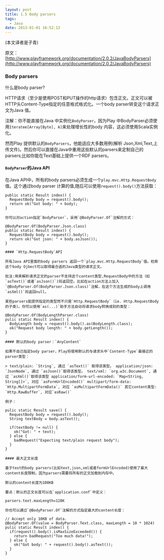 ```yaml
---
layout: post
title: 1.5 Body parsers
tags:
  - Java
date: 2013-01-01 16:52:13
---
```


(本文译者是子青)

原文：[http://www.playframework.org/documentation/2.0.2/JavaBodyParsers](http://www.playframework.org/documentation/2.0.2/JavaBodyParsers)

### Body parsers

什么是body parser?

HTTP请求（至少是使用POST和PUT操作的http请求）包含正文。正文可以被HTTP头Content-Type指定的任意格式格式化。一个body parser转变这个请求正文为Java 值。

注解：你不能直接在Java 中实例化`BodyParser`，因为Play 中BodyParser必须使用`Iteratee[Array[Byte], A]`来处理增长性的body 内容，这必须使用Scala实例化。

然而Play 提供默认的`BodyParsers`，他能适应大多数用例(解析 Json,Xml,Text,上传文件)。然后你可以直接在Java中重用这些默认的parsers来定制自己的parsers;比如你能在Text基础上提供一个RDF parsers。

#### `BodyParser`的Java API

在Java API中，所有的body parsers必须生成一个`play.mvc.Http.RequestBody`值。这个通过body parser 计算的值,随后可以使用`request().body()`方法获取：

    public static Result index() {
      RequestBody body = request().body();
      return ok("Got body: " + body);
    }

    你可以对action指定`BodyParser`，采用`@BodyParser.Of`注解的方式：

    @BodyParser.Of(BodyParser.Json.class)
    public static Result index() {
      RequestBody body = request().body();
      return ok("Got json: " + body.asJson());
    }

    #### `Http.RequestBody`API

    所有Java API里面的body parsers 返回一个`play.mvc.Http.RequestBody`值。检索这个body Ojbect可以取得最合适的Java类型的请求正文。

    批注:用来解析请求正文的parser不支持这个content类型,RequestBody中的方法（如`asText()`或者`asJson()`)将返回空。比如在action方法上加入`@BodyParser.Of(BodyParser.Json.class)`注解，在这个方法生成的body上调用`asXml()`将返回null。

    某些parsers能提供指定的类型而不只是`Http.RequestBody`（ie. Http.RequestBody的子类)。你可以使用`as(...)`助手方法自动将请求body转换成别的类型：

    @BodyParser.Of(BodyLengthParser.class)
    pulic static Result index() {
      BodyLength body = request().body().as(BodyLength.class);
      ok("Request body length: " + body.getLength());
    }

    #### 默认的body parser：`AnyContent`

    如果不自己指定body parser，Play将使用默认的与请求头中`Content-Type`最接近的parser类型：

    > text/plain: `String`, 通过 `asText()` 取得该类型。 application/json: `JsonNode`, 通过 `asJson()`取得该类型。 text/xml: `org.w3c.Document`, 通过 `asXml()`取得该类型 application/form-url-encoded: `Map<String, String[]>`, 对应 `asFormUrlEncoded()` multipart/form-data: `Http.MultipartFormData`, 对应 `asMultipartFormData()` 其它content类型: `Http.RawBuffer`, 对应`asRaw()`

    例子：

    pulic static Result save() {
      RequestBody body = request().body();
      String textBody = body.asText();

      if(textBody != null) {
        ok("Got: " + text);
      } else {
        badRequest("Expecting text/plain request body");
      }
    }

    #### 最大正文长度

    基于text的body parsers(比如text,json,xml或者formUrlEncoded)使用了最大content长度限制，因为parsers需要将所有的正文加载到内存中。

    默认的content长度为100KB

    要点：默认的正文长度可以在`application.conf`中定义：

    parsers.text.maxLength=128K

    你也可以通过`@BodyParser.Of`注解的方式指定最大的content长度：

    // Accept only 10KB of data.
    @BodyParser.Of(value = BodyParser.Text.class, maxLength = 10 * 1024)
    pulic static Result index() {
      if(request().body().isMaxSizeExceeded()) {
        return badRequest("Too much data!");
      } else {
        ok("Got body: " + request().body().asText()); 
      }
    }